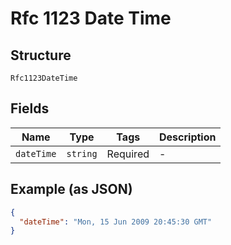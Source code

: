 
# Rfc 1123 Date Time

## Structure

`Rfc1123DateTime`

## Fields

| Name | Type | Tags | Description |
|  --- | --- | --- | --- |
| `dateTime` | `string` | Required | - |

## Example (as JSON)

```json
{
  "dateTime": "Mon, 15 Jun 2009 20:45:30 GMT"
}
```

